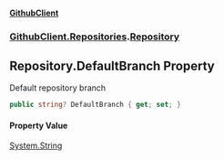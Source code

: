 #### [GithubClient](index.md 'index')
### [GithubClient.Repositories](GithubClient.Repositories.md 'GithubClient.Repositories').[Repository](GithubClient.Repositories.Repository.md 'GithubClient.Repositories.Repository')

## Repository.DefaultBranch Property

Default repository branch

```csharp
public string? DefaultBranch { get; set; }
```

#### Property Value
[System.String](https://docs.microsoft.com/en-us/dotnet/api/System.String 'System.String')